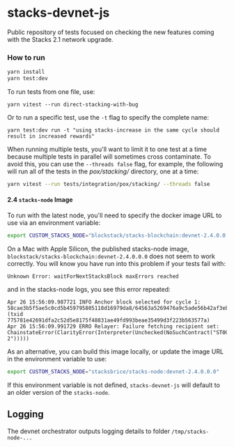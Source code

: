 # stacks-devnet-js

Public repository of tests focused on checking the new features coming with the Stacks 2.1 network upgrade.

### How to run

```bash
yarn install
yarn test:dev
```

To run tests from one file, use:

```
yarn vitest --run direct-stacking-with-bug
```

Or to run a specific test, use the `-t` flag to specify the complete name:

```
yarn test:dev run -t "using stacks-increase in the same cycle should result in increased rewards"
```

When running multiple tests, you'll want to limit it to one test at a time because multiple tests in parallel will sometimes cross contaminate. To avoid this, you can use the `--threads false` flag, for example, the following will run all of the tests in the _pox/stacking/_ directory, one at a time:

```sh
yarn vitest --run tests/integration/pox/stacking/ --threads false
```

#### 2.4 `stacks-node` Image

To run with the latest node, you'll need to specify the docker image URL to use via an environment variable:

```sh
export CUSTOM_STACKS_NODE="blockstack/stacks-blockchain:devnet-2.4.0.0.0"
```

On a Mac with Apple Silicon, the published stacks-node image, `blockstack/stacks-blockchain:devnet-2.4.0.0.0` does not seem to work correctly. You will know you have run into this problem if your tests fail with:

```
Unknown Error: waitForNextStacksBlock maxErrors reached
```

and in the stacks-node logs, you see this error repeated:

```
Apr 26 15:56:09.987721 INFO Anchor block selected for cycle 1: 58cae3b5f5ae5c0cd5b459795805118d16979da8/64563a5269476a9c5ade56b42af3eb3921dd18396692d12e3079e6888ba63a3e (txid 775781e42691dfa2c52d5e8175f48831ae49fd993beae35499d3f223b563577a)
Apr 26 15:56:09.991729 ERRO Relayer: Failure fetching recipient set: ChainstateError(ClarityError(Interpreter(Unchecked(NoSuchContract("ST000000000000000000002AMW42H.pox-2")))))
```

As an alternative, you can build this image locally, or update the image URL in the environment variable to use:

```sh
export CUSTOM_STACKS_NODE="stacksbrice/stacks-node:devnet-2.4.0.0.0"
```

If this environment variable is not defined, `stacks-devnet-js` will default to an older version of the `stacks-node`.

## Logging
The devnet orchestrator outputs logging details to folder `/tmp/stacks-node-...`